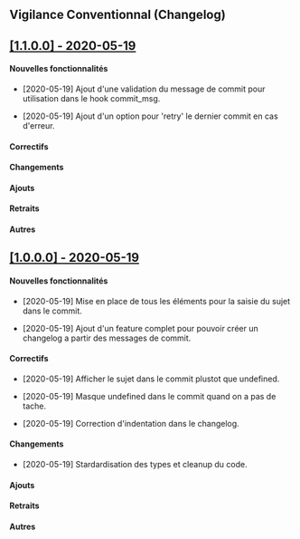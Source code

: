 ## Vigilance Conventionnal (Changelog)

[//]: # "TEMPLATE"

## [[1.1.0.0] - 2020-05-19](https://git.vigilance.local/vigilance-conventionnal/blob/master/CHANGELOG.md)
    
#### Nouvelles fonctionnalités

- [2020-05-19] Ajout d'une validation du message de commit pour utilisation dans le hook commit_msg.

- [2020-05-19] Ajout d'un option pour 'retry' le dernier commit en cas d'erreur.

#### Correctifs

#### Changements

#### Ajouts

#### Retraits

#### Autres

## [[1.0.0.0] - 2020-05-19](https://git.vigilance.local/vigilance-conventionnal/blob/master/CHANGELOG.md)
   
#### Nouvelles fonctionnalités

- [2020-05-19] Mise en place de tous les éléments pour la saisie du sujet dans le commit.

- [2020-05-19] Ajout d'un feature complet pour pouvoir créer un changelog a partir des messages de commit.

#### Correctifs

- [2020-05-19] Afficher le sujet dans le commit plustot que undefined.

- [2020-05-19] Masque undefined dans le commit quand on a pas de tache.

- [2020-05-19] Correction d'indentation dans le changelog.

#### Changements

- [2020-05-19] Stardardisation des types et cleanup du code.

#### Ajouts

#### Retraits

#### Autres